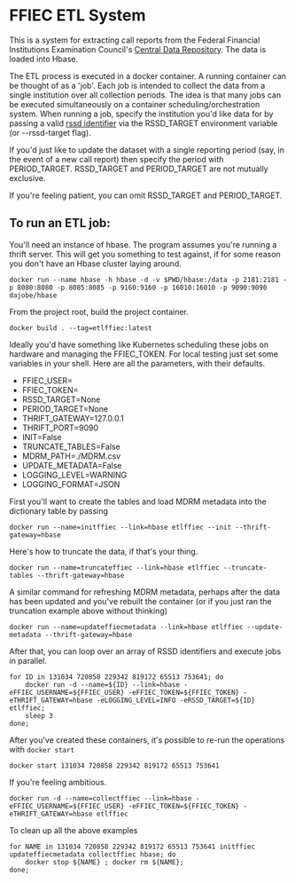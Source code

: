 # FFIEC ETL System

This is a system for extracting call reports from the Federal Financial Institutions Examination Council's
[Central Data Repository](https://cdr.ffiec.gov). The data is loaded into Hbase.

The ETL process is executed in a docker container. A running container can be thought of as a 'job'. 
Each job is intended to collect the data from a single institution over all collection periods. The
idea is that many jobs can be executed simultaneously on a container scheduling/orchestration system. 
When running a job, specify the institution you'd like data for by passing a valid [rssd identifier](https://www.alacra.com/alacra/outside/lei/info/rssdid.html)
via the RSSD_TARGET environment variable (or --rssd-target flag).

If you'd just like to update the dataset with a single reporting period (say, in the event of a new call report)
then specify the period with PERIOD_TARGET. RSSD_TARGET and PERIOD_TARGET are not mutually exclusive.

If you're feeling patient, you can omit RSSD_TARGET and PERIOD_TARGET.

## To run an ETL job:
You'll need an instance of hbase. The program assumes you're running a thrift server. 
This will get you something to test against, if for some reason you don't have an Hbase cluster laying around.

```docker run --name hbase -h hbase -d -v $PWD/hbase:/data -p 2181:2181 -p 8080:8080 -p 8085:8085 -p 9160:9160 -p 16010:16010 -p 9090:9090 dajobe/hbase```

From the project root, build the project container.

```docker build . --tag=etlffiec:latest```

Ideally you'd have something like Kubernetes scheduling these jobs on hardware and managing the FFIEC_TOKEN.
For local testing just set some variables in your shell. Here are all the parameters, with their defaults.

* FFIEC_USER=
* FFIEC_TOKEN=
* RSSD_TARGET=None
* PERIOD_TARGET=None
* THRIFT_GATEWAY=127.0.0.1
* THRIFT_PORT=9090
* INIT=False
* TRUNCATE_TABLES=False
* MDRM_PATH=./MDRM.csv
* UPDATE_METADATA=False
* LOGGING_LEVEL=WARNING
* LOGGING_FORMAT=JSON


First you'll want to create the tables and load MDRM metadata into the dictionary table by passing

```docker run --name=initffiec --link=hbase etlffiec --init --thrift-gateway=hbase```

Here's how to truncate the data, if that's your thing.

```docker run --name=truncateffiec --link=hbase etlffiec --truncate-tables --thrift-gateway=hbase```

A similar command for refreshing MDRM metadata, perhaps after the data has been updated and you've rebuilt the container (or if you just ran the truncation example above without thinking)

```docker run --name=updateffiecmetadata --link=hbase etlffiec --update-metadata --thrift-gateway=hbase```

After that, you can loop over an array of RSSD identifiers and execute jobs in parallel.

```
for ID in 131034 720858 229342 819172 65513 753641; do
    docker run -d --name=${ID} --link=hbase -eFFIEC_USERNAME=${FFIEC_USER} -eFFIEC_TOKEN=${FFIEC_TOKEN} -eTHRIFT_GATEWAY=hbase -eLOGGING_LEVEL=INFO -eRSSD_TARGET=${ID} etlffiec;
    sleep 3
done;
```

After you've created these containers, it's possible to re-run the operations with ``docker start``

````
docker start 131034 720858 229342 819172 65513 753641
````

If you're feeling ambitious.

```
docker run -d --name=collectffiec --link=hbase -eFFIEC_USERNAME=${FFIEC_USER} -eFFIEC_TOKEN=${FFIEC_TOKEN} -eTHRIFT_GATEWAY=hbase etlffiec
```

To clean up all the above examples

```
for NAME in 131034 720858 229342 819172 65513 753641 initffiec updateffiecmetadata collectffiec hbase; do
    docker stop ${NAME} ; docker rm ${NAME};
done;
```
